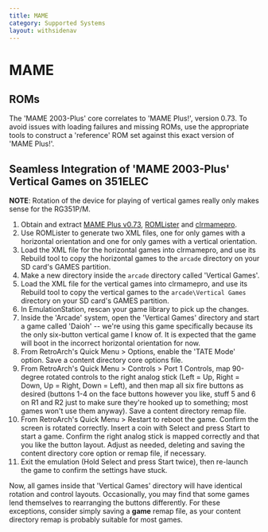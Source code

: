 ```yaml
---
title: MAME
category: Supported Systems
layout: withsidenav
---
```


# MAME

## ROMs

The 'MAME 2003-Plus' core correlates to 'MAME Plus!', version 0.73.  To avoid issues with loading failures and missing ROMs, use the appropriate tools to construct a 'reference' ROM set against this exact version of 'MAME Plus!'.

## Seamless Integration of 'MAME 2003-Plus' Vertical Games on 351ELEC

**NOTE**: Rotation of the device for playing of vertical games really only makes sense for the RG351P/M.

1. Obtain and extract [MAME Plus v0.73](http://www.progettosnaps.net/download?tipo=mameplus_bin&file=/UI_Museum/Plus/MAME_Plus_0078_32b.7z), [ROMLister](https://www.waste.org/~winkles/ROMLister/) and [clrmamepro](https://mamedev.emulab.it/clrmamepro/).
2. Use ROMLister to generate two XML files, one for only games with a horizontal orientation and one for only games with a vertical orientation.
3. Load the XML file for the horizontal games into clrmamepro, and use its Rebuild tool to copy the horizontal games to the `arcade` directory on your SD card's GAMES partition.
4. Make a new directory inside the `arcade` directory called 'Vertical Games'.
5. Load the XML file for the vertical games into clrmamepro, and use its Rebuild tool to copy the vertical games to the `arcade\Vertical Games` directory on your SD card's GAMES partition.
6. In EmulationStation, rescan your game library to pick up the changes.
7. Inside the 'Arcade' system, open the 'Vertical Games' directory and start a game called 'Daioh' -- we're using this game specifically because its the only six-button vertical game I know of.  It is expected that the game will boot in the incorrect horizontal orientation for now.
8. From RetroArch's Quick Menu > Options, enable the 'TATE Mode' option.  Save a content directory core options file.
9. From RetroArch's Quick Menu > Controls > Port 1 Controls, map 90-degree rotated controls to the right analog stick (Left = Up, Right = Down, Up = Right, Down = Left), and then map all six fire buttons as desired (buttons 1-4 on the face buttons however you like, stuff 5 and 6 on R1 and R2 just to make sure they're hooked up to something; most games won't use them anyway).  Save a content directory remap file.
10. From RetroArch's Quick Menu > Restart to reboot the game.  Confirm the screen is rotated correctly.  Insert a coin with Select and press Start to start a game.  Confirm the right analog stick is mapped correctly and that you like the button layout.  Adjust as needed, deleting and saving the content directory core option or remap file, if necessary.
11. Exit the emulation (Hold Select and press Start twice), then re-launch the game to confirm the settings have stuck.

Now, all games inside that 'Vertical Games' directory will have identical rotation and control layouts.  Occasionally, you may find that some games lend themselves to rearranging the buttons differently.  For these exceptions, consider simply saving a **game** remap file, as your content directory remap is probably suitable for most games.